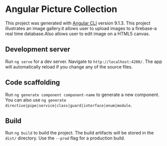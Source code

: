 # Angular Picture Collection

This project was generated with [Angular CLI](https://github.com/angular/angular-cli) version 9.1.3.
This project illustrates an image gallery.it allows user to upload images to a firebase-a real time database.Also allows user to edit image on a HTML5 canvas.

## Development server

Run `ng serve` for a dev server. Navigate to `http://localhost:4200/`. The app will automatically reload if you change any of the source files.

## Code scaffolding

Run `ng generate component component-name` to generate a new component. You can also use `ng generate directive|pipe|service|class|guard|interface|enum|module`.

## Build

Run `ng build` to build the project. The build artifacts will be stored in the `dist/` directory. Use the `--prod` flag for a production build.
